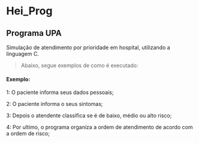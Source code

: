 # Hei_Prog

## Programa UPA
Simulação de atendimento por prioridade em hospital, utilizando a linguagem C.

> Abaixo, segue exemplos de como é executado:

####  Exemplo:

1: O paciente informa seus dados pessoais;

2: O paciente informa o seus sintomas;

3: Depois o atendente classifica se é de baixo, médio ou alto risco;

4: Por ultimo, o programa organiza a ordem de atendimento de acordo com a ordem de risco;
